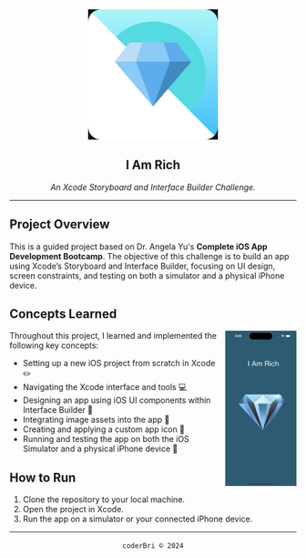 <section align="center">
  <img height="228" src="./readme_assets/diamond_app_icon.png" alt="App Icon">
  <h1>I Am Rich</h1>
  <p><em>An Xcode Storyboard and Interface Builder Challenge.</em></p>
</section>

---

## Project Overview

This is a guided project based on Dr. Angela Yu's **Complete iOS App Development Bootcamp**. The objective of this challenge is to build an app using Xcode’s Storyboard and Interface Builder, focusing on UI design, screen constraints, and testing on both a simulator and a physical iPhone device.


## Concepts Learned

<img align="right" src="./readme_assets/I-am_Rich-Simulation-Screenshot.png" width="125" alt="App Simulation Screenshot">

Throughout this project, I learned and implemented the following key concepts:

- Setting up a new iOS project from scratch in Xcode ✏️
- Navigating the Xcode interface and tools 💻
- Designing an app using iOS UI components within Interface Builder 🎨
- Integrating image assets into the app 🌃
- Creating and applying a custom app icon 📱
- Running and testing the app on both the iOS Simulator and a physical iPhone device 🤳


## How to Run

1. Clone the repository to your local machine.
2. Open the project in Xcode.
3. Run the app on a simulator or your connected iPhone device.

---
<section align="center">
  <code>coderBri © 2024</code>
</section>